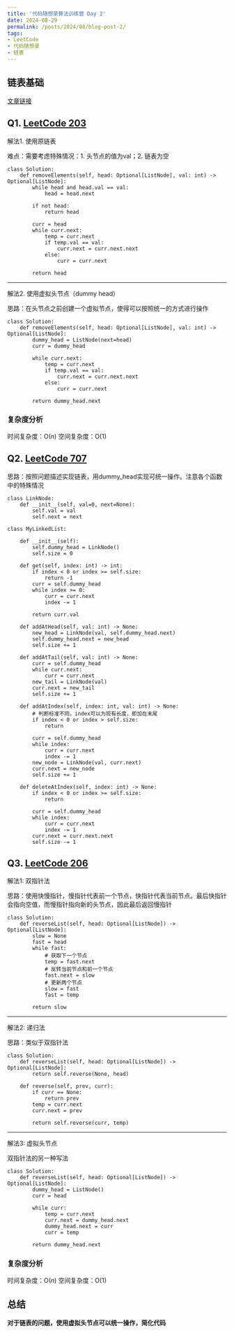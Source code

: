 ```yaml
---
title: '代码随想录算法训练营 Day 2'
date: 2024-08-29
permalink: /posts/2024/08/blog-post-2/
tags:
- LeetCode
- 代码随想录
- 链表
---
```


## 链表基础
[文章链接](https://programmercarl.com/%E9%93%BE%E8%A1%A8%E7%90%86%E8%AE%BA%E5%9F%BA%E7%A1%80.html#%E9%93%BE%E8%A1%A8%E7%9A%84%E7%B1%BB%E5%9E%8B)


## Q1. [LeetCode 203](https://leetcode.com/problems/remove-linked-list-elements/)

解法1. 使用原链表

难点：需要考虑特殊情况：1. 头节点的值为val；2. 链表为空

```
class Solution:
    def removeElements(self, head: Optional[ListNode], val: int) -> Optional[ListNode]:
        while head and head.val == val:
            head = head.next
        
        if not head:
            return head
        
        curr = head
        while curr.next:
            temp = curr.next
            if temp.val == val:
                curr.next = curr.next.next
            else:
                curr = curr.next
        
        return head
```

---

解法2. 使用虚拟头节点（dummy head）

思路：在头节点之前创建一个虚拟节点，使得可以按照统一的方式进行操作

```
class Solution:
    def removeElements(self, head: Optional[ListNode], val: int) -> Optional[ListNode]:
        dummy_head = ListNode(next=head)
        curr = dummy_head
        
        while curr.next:
            temp = curr.next
            if temp.val == val:
                curr.next = curr.next.next
            else:
                curr = curr.next
        
        return dummy_head.next
```

### 复杂度分析

时间复杂度：O($n$)
空间复杂度：O(1)

## Q2. [LeetCode 707](https://leetcode.com/problems/design-linked-list/)

思路：按照问题描述实现链表，用dummy_head实现可统一操作。注意各个函数中的特殊情况

```
class LinkNode:
    def __init__(self, val=0, next=None):
        self.val = val
        self.next = next

class MyLinkedList:

    def __init__(self):
        self.dummy_head = LinkNode()
        self.size = 0

    def get(self, index: int) -> int:
        if index < 0 or index >= self.size:
            return -1
        curr = self.dummy_head
        while index >= 0:
            curr = curr.next
            index -= 1
        
        return curr.val

    def addAtHead(self, val: int) -> None:
        new_head = LinkNode(val, self.dummy_head.next)
        self.dummy_head.next = new_head
        self.size += 1

    def addAtTail(self, val: int) -> None:
        curr = self.dummy_head
        while curr.next:
            curr = curr.next
        new_tail = LinkNode(val)
        curr.next = new_tail
        self.size += 1

    def addAtIndex(self, index: int, val: int) -> None:
        # 判断标准不同，index可以为现有长度，即加在末尾
        if index < 0 or index > self.size:
            return
        
        curr = self.dummy_head
        while index:
            curr = curr.next
            index -= 1
        new_node = LinkNode(val, curr.next)
        curr.next = new_node
        self.size += 1

    def deleteAtIndex(self, index: int) -> None:
        if index < 0 or index >= self.size:
            return
        
        curr = self.dummy_head
        while index:
            curr = curr.next
            index -= 1
        curr.next = curr.next.next
        self.size -= 1
```

## Q3. [LeetCode 206](https://leetcode.com/problems/reverse-linked-list/)

解法1: 双指针法

思路：使用快慢指针，慢指针代表前一个节点，快指针代表当前节点。最后快指针会指向空值，而慢指针指向新的头节点，因此最后返回慢指针

```
class Solution:
    def reverseList(self, head: Optional[ListNode]) -> Optional[ListNode]:
        slow = None
        fast = head
        while fast:
            # 获取下一个节点
            temp = fast.next
            # 反转当前节点和前一个节点
            fast.next = slow
            # 更新两个节点
            slow = fast
            fast = temp
        
        return slow
```

---

解法2: 递归法

思路：类似于双指针法

```
class Solution:
    def reverseList(self, head: Optional[ListNode]) -> Optional[ListNode]:
        return self.reverse(None, head)
    
    def reverse(self, prev, curr):
        if curr == None:
            return prev
        temp = curr.next
        curr.next = prev
        
        return self.reverse(curr, temp)
```

---

解法3: 虚拟头节点

双指针法的另一种写法

```
class Solution:
    def reverseList(self, head: Optional[ListNode]) -> Optional[ListNode]:
        dummy_head = ListNode()
        curr = head

        while curr:
            temp = curr.next
            curr.next = dummy_head.next
            dummy_head.next = curr
            curr = temp
        
        return dummy_head.next
```

### 复杂度分析

时间复杂度：O($n$)
空间复杂度：O(1)

## 总结

**对于链表的问题，使用虚拟头节点可以统一操作，简化代码**
